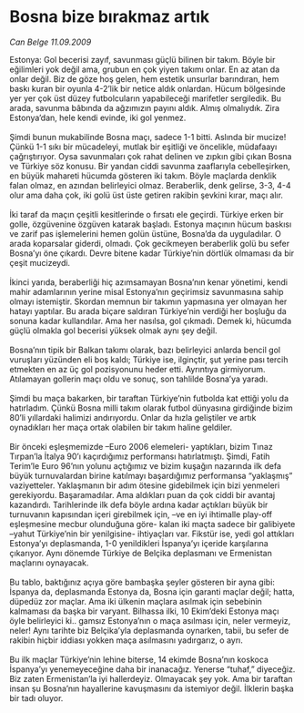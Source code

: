 # Bosna bize bırakmaz artık

*Can Belge 11.09.2009*

<div class="taraf_structure_2col_1zq">
<div class="margen_n">



 <p>Estonya: Gol becerisi zayıf, savunması güçlü bilinen bir takım. Böyle bir eğilimleri yok değil ama, grubun en çok yiyen takımı onlar. En az atan da onlar değil. Biz de göze hoş gelen, hem estetik unsurlar barındıran, hem baskı kuran bir oyunla 4-2’lik bir netice aldık onlardan. Hücum bölgesinde yer yer çok üst düzey futbolcuların yapabileceği marifetler sergiledik. Bu arada, savunma bâbında da ağzımızın payını aldık. Almış olmalıydık. Zira Estonya’dan, hele kendi evinde, iki gol yenmez. <br/><br/>Şimdi bunun mukabilinde Bosna maçı, sadece 1-1 bitti. Aslında bir mucize! Çünkü 1-1 sıkı bir mücadeleyi, mutlak bir eşitliği ve öncelikle, müdafaayı çağrıştırıyor. Oysa savunmaları çok rahat delinen ve zıpkın gibi çıkan Bosna ve Türkiye söz konusu. Bir yandan ciddi savunma zaaflarıyla cebelleşirken, en büyük mahareti hücumda gösteren iki takım. Böyle maçlarda denklik falan olmaz, en azından belirleyici olmaz. Beraberlik, denk gelirse, 3-3, 4-4 olur ama daha çok, iki golü üst üste getiren rakibin şevkini kırar, maçı alır. <br/><br/>İki taraf da maçın çeşitli kesitlerinde o fırsatı ele geçirdi. Türkiye erken bir golle, özgüvenine özgüven katarak başladı. Estonya maçının hücum baskısı ve zarif pas işlemelerini hemen golün üstüne, Bosna’da da uyguladılar. O arada koparsalar giderdi, olmadı. Çok gecikmeyen beraberlik golü bu sefer Bosna’yı öne çıkardı. Devre bitene kadar Türkiye’nin dörtlük olmaması da bir çeşit mucizeydi. <br/><br/>İkinci yarıda, beraberliği hiç azımsamayan Bosna’nın kenar yönetimi, kendi mahir adamlarının yerine misal Estonya’nın geçirimsiz savunmasına sahip olmayı istemiştir. Skordan memnun bir takımın yapmasına yer olmayan her hatayı yaptılar. Bu arada biçare saldıran Türkiye’nin verdiği her boşluğu da sonuna kadar kullandılar. Ama her nasılsa, gol çıkmadı. Demek ki, hücumda güçlü olmakla gol becerisi yüksek olmak aynı şey değil. <br/><br/>Bosna’nın tipik bir Balkan takımı olarak, bazı belirleyici anlarda bencil gol vuruşları yüzünden eli boş kaldı; Türkiye ise, ilginçtir, şut yerine pası tercih etmekten en az üç gol pozisyonunu heder etti. Ayrıntıya girmiyorum. Atılamayan gollerin maçı oldu ve sonuç, son tahlilde Bosna’ya yaradı. <br/><br/>Şimdi bu maça bakarken, bir taraftan Türkiye’nin futbolda kat ettiği yolu da hatırladım. Çünkü Bosna milli takım olarak futbol dünyasına girdiğinde bizim 80’li yıllardaki halimizi andırıyordu. Onlar da hızla geliştiler ve artık oynadıkları her maça ortak olabilen bir takım haline geldiler. <br/><br/>Bir önceki eşleşmemizde –Euro 2006 elemeleri- yaptıkları, bizim Tınaz Tırpan’la İtalya 90’ı kaçırdığımız performansı hatırlatmıştı. Şimdi, Fatih Terim’le Euro 96’nın yolunu açtığımız ve bizim kuşağın nazarında ilk defa büyük turnuvalardan birine katılmayı başardığımız performansa “yaklaşmış” vaziyetteler. Yaklaşmanın bir adım ötesine gidebilmek için bizi yenmeleri gerekiyordu. Başaramadılar. Ama aldıkları puan da çok ciddi bir avantaj kazandırdı. Tarihlerinde ilk defa böyle ardına kadar açtıkları büyük bir turnuvanın kapısından içeri girebilmek için, –ve en iyi ihtimalle play-off eşleşmesine mecbur olunduğuna göre- kalan iki maçta sadece bir galibiyete –yahut Türkiye’nin bir yenilgisine- ihtiyaçları var. Fikstür ise, yedi gol attıkları Estonya’yı deplasmanda, 1-0 yenildikleri İspanya’yı içeride karşılarına çıkarıyor. Aynı dönemde Türkiye de Belçika deplasmanı ve Ermenistan maçlarını oynayacak. <br/><br/>Bu tablo, baktığınız açıya göre bambaşka şeyler gösteren bir ayna gibi: İspanya da, deplasmanda Estonya da, Bosna için garanti maçlar değil; hatta, düpedüz zor maçlar. Ama iki ülkenin maçlara asılmak için sebebinin kalmaması da başka bir varyant. Bilhassa ilki, 10 Ekim’deki Estonya maçı öyle belirleyici ki.. gamsız Estonya’nın o maça asılması için, neler vermeyiz, neler! Aynı tarihte biz Belçika’yla deplasmanda oynarken, tabii, bu sefer de rakibin hiçbir iddiası yokken maça asılmasını yadırgarız, o ayrı. <br/><br/>Bu ilk maçlar Türkiye’nin lehine biterse, 14 ekimde Bosna’nın koskoca İspanya’yı yenemeyeceğine daha bir inanacağız. Yenerse “tuhaf,” diyeceğiz. Biz zaten Ermenistan’la iyi hallerdeyiz. Olmayacak şey yok. Ama bir taraftan insan şu Bosna’nın hayallerine kavuşmasını da istemiyor değil. İlklerin başka bir tadı oluyor.</p>
<br/>
<br/>
<br/>



<br/>


<div id="taraf_not">
</div>

</div>


</div>
